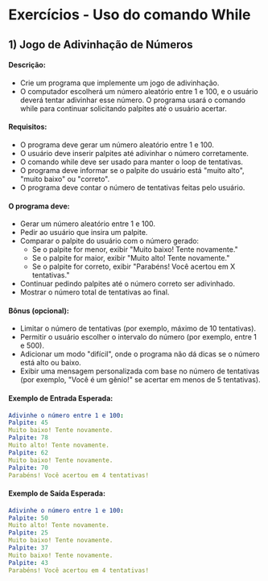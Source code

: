 # Exercícios - Uso do comando While

## 1) **Jogo de Adivinhação de Números**

#### Descrição:

- Crie um programa que implemente um jogo de adivinhação. 
- O computador escolherá um número aleatório entre 1 e 100, e o usuário deverá tentar adivinhar esse número. O programa usará o comando while para continuar solicitando palpites até o usuário acertar.

#### Requisitos:

- O programa deve gerar um número aleatório entre 1 e 100.
- O usuário deve inserir palpites até adivinhar o número corretamente.
- O comando while deve ser usado para manter o loop de tentativas.
- O programa deve informar se o palpite do usuário está "muito alto", "muito baixo" ou "correto".
- O programa deve contar o número de tentativas feitas pelo usuário.

#### O programa deve:

- Gerar um número aleatório entre 1 e 100.
- Pedir ao usuário que insira um palpite.
- Comparar o palpite do usuário com o número gerado:
    - Se o palpite for menor, exibir "Muito baixo! Tente novamente."
    - Se o palpite for maior, exibir "Muito alto! Tente novamente."
    - Se o palpite for correto, exibir "Parabéns! Você acertou em X tentativas."
- Continuar pedindo palpites até o número correto ser adivinhado.
- Mostrar o número total de tentativas ao final.

#### Bônus (opcional):

- Limitar o número de tentativas (por exemplo, máximo de 10 tentativas).
- Permitir o usuário escolher o intervalo do número (por exemplo, entre 1 e 500).
- Adicionar um modo "difícil", onde o programa não dá dicas se o número está alto ou baixo.
- Exibir uma mensagem personalizada com base no número de tentativas (por exemplo, "Você é um gênio!" se acertar em menos de 5 tentativas).

#### Exemplo de Entrada Esperada:

~~~yaml
Adivinhe o número entre 1 e 100:
Palpite: 45
Muito baixo! Tente novamente.
Palpite: 78
Muito alto! Tente novamente.
Palpite: 62
Muito baixo! Tente novamente.
Palpite: 70
Parabéns! Você acertou em 4 tentativas!
~~~

#### Exemplo de Saída Esperada:

~~~yaml
Adivinhe o número entre 1 e 100:
Palpite: 50
Muito alto! Tente novamente.
Palpite: 25
Muito baixo! Tente novamente.
Palpite: 37
Muito baixo! Tente novamente.
Palpite: 43
Parabéns! Você acertou em 4 tentativas!
~~~
